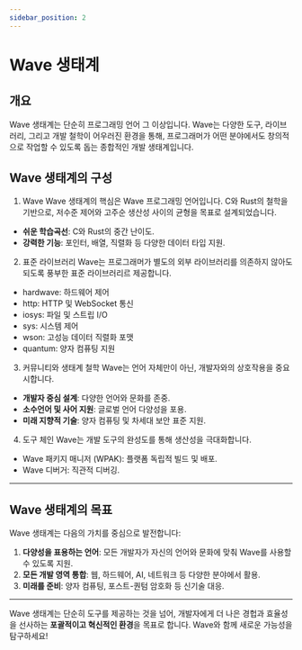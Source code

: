 ```yaml
---
sidebar_position: 2
---
```


# Wave 생태계 

## 개요

Wave 생태계는 단순히 프로그래밍 언어 그 이상입니다. 
Wave는 다양한 도구, 라이브러리, 그리고 개발 철학이 어우러진 환경을 통해, 
프로그래머가 어떤 분야에서도 창의적으로 작업할 수 있도록 돕는 종합적인 개발 생태계입니다. 

## Wave 생태계의 구성
1. Wave
Wave 생태계의 핵심은 Wave 프로그래밍 언어입니다. 
C와 Rust의 철학을 기반으로, 저수준 제어와 고주순 생산성 사이의 균형을 목표로 설계되었습니다.
* **쉬운 학습곡선**: C와 Rust의 중간 난이도.
* **강력한 기능**: 포인터, 배열, 직렬화 등 다양한 데이터 타입 지원.

2. 표준 라이브러리
Wave는 프로그래머가 별도의 외부 라이브러리를 의존하지 않아도 되도록 풍부한 표준 라이브러리르 제공합니다.
* hardwave: 하드웨어 제어
* http: HTTP 및 WebSocket 통신
* iosys: 파일 및 스트립 I/O
* sys: 시스템 제어
* wson: 고성능 데이터 직렬화 포맷
* quantum: 양자 컴퓨팅 지원

3. 커뮤니티와 생태계 철학
Wave는 언어 자체만이 아닌, 개발자와의 상호작용을 중요시합니다.
* **개발자 중심 설계**: 다양한 언어와 문화를 존중.
* **소수언어 및 사어 지원**: 글로벌 언어 다양성을 포용.
* **미래 지향적 기술**: 양자 컴퓨팅 및 차세대 보안 표준 지원.

4. 도구 체인
Wave는 개발 도구의 완성도를 통해 생산성을 극대화합니다.
* Wave 패키지 매니저 (WPAK): 플랫폼 독립적 빌드 및 배포.
* Wave 디버거: 직관적 디버깅.

---

## Wave 생태계의 목표
Wave 생태계는 다음의 가치를 중심으로 발전합니다:
1. **다양성을 표용하는 언어**: 모든 개발자가 자신의 언어와 문화에 맞춰 Wave를 사용할 수 있도록 지원.
2. **모든 개발 영역 통합**: 웹, 하드웨어, AI, 네트워크 등 다양한 분야에서 활용.
3. **미래를 준비**: 양자 컴퓨팅, 포스트-퀀텀 암호화 등 신기술 대응.

---

Wave 생태계는 단순히 도구를 제공하는 것을 넘어, 개발자에게 더 나은 경헙과 효율성을 선사하는 **포괄적이고 혁신적인 환경**을 목표로 합니다.
Wave와 함께 새로운 가능성을 탐구하세요!
